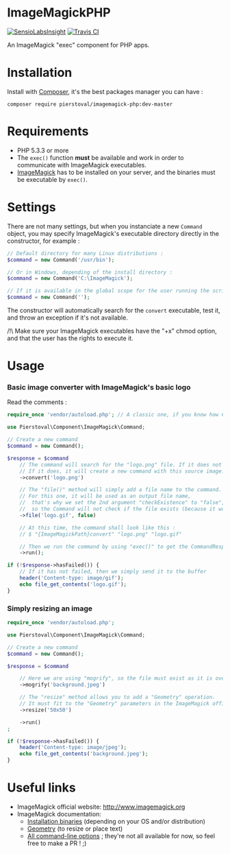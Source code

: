 ImageMagickPHP
===============

[![SensioLabsInsight](https://insight.sensiolabs.com/projects/ff8b439c-772a-495e-9780-4e8e8e451254/big.png)](https://insight.sensiolabs.com/projects/ff8b439c-772a-495e-9780-4e8e8e451254)
[![Travis CI](https://api.travis-ci.org/Pierstoval/imagemagick-php.svg?branch=master)](https://travis-ci.org/Pierstoval/imagemagick-php)

An ImageMagick "exec" component for PHP apps.

Installation
===============

Install with [Composer](https://getcomposer.org/), it's the best packages manager you can have :

```shell
composer require pierstoval/imagemagick-php:dev-master
```

Requirements
===============

* PHP 5.3.3 or more
* The `exec()` function **must** be available and work in order to communicate with ImageMagick executables.
* [ImageMagick](http://www.imagemagick.org/) has to be installed on your server, and the binaries must be executable by `exec()`.

Settings
===============

There are not many settings, but when you instanciate a new `Command` object, you may specify ImageMagick's executable directory directly in the constructor, for example :

```php
// Default directory for many Linux distributions :
$command = new Command('/usr/bin');

// Or in Windows, depending of the install directory :
$command = new Command('C:\ImageMagick');

// If it is available in the global scope for the user running the script :
$command = new Command('');
```

The constructor will automatically search for the `convert` executable, test it, and throw an exception if it's not available.

/!\ Make sure your ImageMagick executables have the "+x" chmod option, and that the user has the rights to execute it.

Usage
===============

### Basic image converter with ImageMagick's basic logo

Read the comments :

```php
require_once 'vendor/autoload.php'; // A classic one, if you know how Composer works.

use Pierstoval\Component\ImageMagick\Command;

// Create a new command
$command = new Command();

$response = $command
    // The command will search for the "logo.png" file. If it does not exist, it will throw an exception.
    // If it does, it will create a new command with this source image.
    ->convert('logo.png')

    // The "file()" method will simply add a file name to the command.
    // For this one, it will be used as an output file name,
    //  that's why we set the 2nd argument "checkExistence" to "false",
    //  so the Command will not check if the file exists (because it would throw an exception then)
    ->file('logo.gif', false)

    // At this time, the command shall look like this :
    // $ "{ImageMagickPath}convert" "logo.png" "logo.gif"

    // Then we run the command by using "exec()" to get the CommandResponse
    ->run();

if (!$response->hasFailed()) {
    // If it has not failed, then we simply send it to the buffer
    header('Content-type: image/gif');
    echo file_get_contents('logo.gif');
}
```

### Simply resizing an image

```php
require_once 'vendor/autoload.php';

use Pierstoval\Component\ImageMagick\Command;

// Create a new command
$command = new Command();

$response = $command

    // Here we are using "mogrify", so the file must exist as it is overwritten (it's basically the difference between "convert" and "mogrify")
    ->mogrify('background.jpeg')

    // The "resize" method allows you to add a "Geometry" operation.
    // It must fit to the "Geometry" parameters in the ImageMagick official documentation (see links below)
    ->resize('50x50')

    ->run()
;

if (!$response->hasFailed()) {
    header('Content-type: image/jpeg');
    echo file_get_contents('background.jpeg');
}
```


Useful links
===============

* ImageMagick official website: http://www.imagemagick.org
* ImageMagick documentation:
    * [Installation binaries](http://www.imagemagick.org/script/binary-releases.php) (depending on your OS and/or distribution)
    * [Geometry](http://www.imagemagick.org/script/command-line-processing.php#geometry) (to resize or place text)
    * [All command-line options](http://www.imagemagick.org/ImageMagick-7.0.0/script/command-line-options.php) ; they're not all available for now, so feel free to make a PR ! ;)
